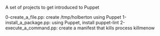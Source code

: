 A set of projects to get introduced to Puppet

0-create_a_file.pp: create /tmp/holberton using Puppet
1-install_a_package.pp: using Puppet, install puppet-lint
2-execute_a_command.pp: create a manifest that kills process killmenow
